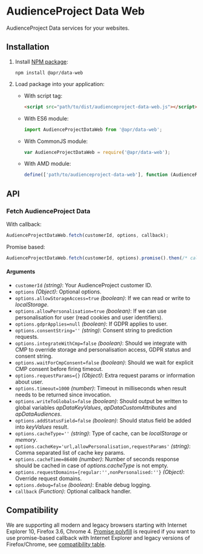 # AudienceProject Data Web

AudienceProject Data services for your websites.

## Installation

1. Install [NPM package](https://www.npmjs.com/package/@apr/data-web):

    ```shell
    npm install @apr/data-web
    ```

2. Load package into your application:

    * With script tag:

        ```html
        <script src="path/to/dist/audienceproject-data-web.js"></script>
        ```

    * With ES6 module:

        ```javascript
        import AudienceProjectDataWeb from '@apr/data-web';
        ```

    * With CommonJS module:

        ```javascript
        var AudienceProjectDataWeb = require('@apr/data-web');
        ```

    * With AMD module:

        ```javascript
        define(['path/to/audienceproject-data-web'], function (AudienceProjectDataWeb) {});
        ```

## API

### Fetch AudienceProject Data

With callback:

```javascript
AudienceProjectDataWeb.fetch(customerId, options, callback);
```

Promise based:

```javascript
AudienceProjectDataWeb.fetch(customerId, options).promise().then(/* callback */).catch(/* callback */);
```

#### Arguments

* `customerId` *(string)*: Your AudienceProject customer ID.
* `options` *(Object)*: Optional options.
* `options.allowStorageAccess=true` *(boolean)*: If we can read or write to *localStorage*.
* `options.allowPersonalisation=true` *(boolean)*: If we can use personalisation for user (read cookies and user identifiers).
* `options.gdprApplies=null` *(boolean)*: If GDPR applies to user.
* `options.consentString=''` *(string)*: Consent string to prediction requests.
* `options.integrateWithCmp=false` *(boolean)*: Should we integrate with CMP to override storage and personalisation access, GDPR status and consent string.
* `options.waitForCmpConsent=false` *(boolean)*: Should we wait for explicit CMP consent before firing timeout.
* `options.requestParams={}` *(Object)*: Extra request params or information about user.
* `options.timeout=1000` *(number)*: Timeout in milliseconds when result needs to be returned since invocation.
* `options.writeToGlobals=false` *(boolean)*: Should output be written to global variables *apDataKeyValues*, *apDataCustomAttributes* and *apDataAudiences*.
* `options.addStatusField=false` *(boolean)*: Should status field be added into *keyValues* result.
* `options.cacheType=''` *(string)*: Type of cache, can be *localStorage* or *memory*.
* `options.cacheKey='url,allowPersonalisation,requestParams'` *(string)*: Comma separated list of cache key params.
* `options.cacheTime=86400` *(number)*: Number of seconds response should be cached in case of *options.cacheType* is not empty.
* `options.requestDomains={regular:'',nonPersonalised:''}` *(Object)*: Override request domains.
* `options.debug=false` *(boolean)*: Enable debug logging.
* `callback` *(Function)*: Optional callback handler.

## Compatibility

We are supporting all modern and legacy browsers starting with Internet Explorer 10, Firefox 3.6, Chrome 4. [Promise polyfill](https://github.com/stefanpenner/es6-promise) is required if you want to use promise-based callback with Internet Explorer and legacy versions of Firefox/Chrome, see [compatibility table](https://caniuse.com/promises).
